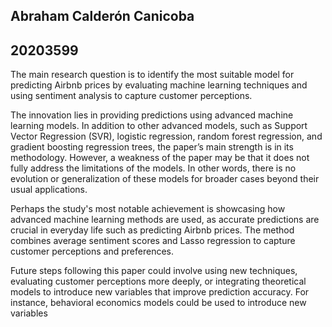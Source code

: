 ## Abraham Calderón Canicoba
## 20203599

The main research question is to identify the most suitable model for predicting Airbnb prices by evaluating machine learning techniques and using sentiment analysis to capture customer perceptions.

The innovation lies in providing predictions using advanced machine learning models. In addition to other advanced models, such as Support Vector Regression (SVR), logistic regression, random forest regression, and gradient boosting regression trees, the paper’s main strength is in its methodology. However, a weakness of the paper may be that it does not fully address the limitations of the models. In other words, there is no evolution or generalization of these models for broader cases beyond their usual applications.

Perhaps the study's most notable achievement is showcasing how advanced machine learning methods are used, as accurate predictions are crucial in everyday life such as predicting Airbnb prices. The method combines average sentiment scores and Lasso regression to capture customer perceptions and preferences.

Future steps following this paper could involve using new techniques, evaluating customer perceptions more deeply, or integrating theoretical models to introduce new variables that improve prediction accuracy. For instance, behavioral economics models could be used to introduce new variables
